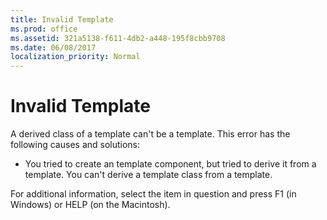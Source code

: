 ```yaml
---
title: Invalid Template
ms.prod: office
ms.assetid: 321a5138-f611-4db2-a448-195f8cbb9708
ms.date: 06/08/2017
localization_priority: Normal
---
```



# Invalid Template
A derived class of a template can't be a template. This error has the following causes and solutions:


- You tried to create an template component, but tried to derive it from a template. You can't derive a template class from a template.
    

For additional information, select the item in question and press F1 (in Windows) or HELP (on the Macintosh).

